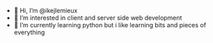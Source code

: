 - 👋 Hi, I’m @ikejlemieux
- 👀 I’m interested in client and server side web development
- 🌱 I’m currently learning python but i like learning bits and pieces of everything


<!---
ikejlemieux/ikejlemieux is a ✨ special ✨ repository because its `README.md` (this file) appears on your GitHub profile.
You can click the Preview link to take a look at your changes.
--->

